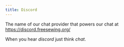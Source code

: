 ```yaml
---
title: Discord
---
```


The name of our chat provider that powers our chat at https://discord.freesewing.org/

When you hear *discord* just think *chat*.
